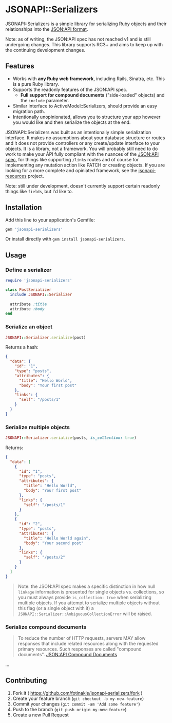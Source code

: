 # JSONAPI::Serializers

JSONAPI::Serializers is a simple library for serializing Ruby objects and their relationships into the [JSON:API format](http://jsonapi.org/format/).

Note: as of writing, the JSON:API spec has not reached v1 and is still undergoing changes. This library supports RC3+ and aims to keep up with the continuing development changes.

## Features

* Works with **any Ruby web framework**, including Rails, Sinatra, etc. This is a pure Ruby library.
* Supports the readonly features of the JSON:API spec.
  * **Full support for compound documents** ("side-loaded" objects) and the `include` parameter.
* Similar interface to ActiveModel::Serializers, should provide an easy migration path.
* Intentionally unopinionated, allows you to structure your app however you would like and then serialize the objects at the end.

JSONAPI::Serializers was built as an intentionally simple serialization interface. It makes no assumptions about your database structure or routes and it does not provide controllers or any create/update interface to your objects. It is a library, not a framework. You will probably still need to do work to make your API fully compliant with the nuances of the [JSON:API spec](http://jsonapi.org/format/), for things like supporting `/links` routes and of course for implementing any mutation action like PATCH or creating objects. If you are looking for a more complete and opiniated framework, see the [jsonapi-resources](https://github.com/cerebris/jsonapi-resources) project.

Note: still under development, doesn't currently support certain readonly things like `fields`, but I'd like to.

## Installation

Add this line to your application's Gemfile:

```ruby
gem 'jsonapi-serializers'
```

Or install directly with `gem install jsonapi-serializers`.

## Usage

### Define a serializer

```ruby
require 'jsonapi-serializers'

class PostSerializer
  include JSONAPI::Serializer
  
  attribute :title
  attribute :body
end
```

### Serialize an object

```ruby
JSONAPI::Serializer.serialize(post)
```

Returns a hash:
```json
{
  "data": {
    "id": "1",
    "type": "posts",
    "attributes": {
      "title": "Hello World",
      "body": "Your first post"
    },
    "links": {
      "self": "/posts/1"
    }
  }
}
```

### Serialize multiple objects

```ruby
JSONAPI::Serializer.serialize(posts, is_collection: true)
```

Returns:

```json
{
  "data": [
    {
      "id": "1",
      "type": "posts",
      "attributes": {
        "title": "Hello World",
        "body": "Your first post"
      },
      "links": {
        "self": "/posts/1"
      }
    },
    {
      "id": "2",
      "type": "posts",
      "attributes": {
        "title": "Hello World again",
        "body": "Your second post"
      },
      "links": {
        "self": "/posts/2"
      }
    }
  ]
}
```

> Note: the JSON:API spec makes a specific distinction in how null `linkage` information is presented for single objects vs. collections, so you must always provide `is_collection: true` when serializing multiple objects. If you attempt to serialize multiple objects without this flag (or a single object with it) a `JSONAPI::Serializer::AmbiguousCollectionError` will be raised.

### Serialize compound documents

> To reduce the number of HTTP requests, servers MAY allow responses that include related resources along with the requested primary resources. Such responses are called "compound documents". [JSON:API Compound Documents](http://jsonapi.org/format/#document-structure-compound-documents)

...

## Contributing

1. Fork it ( https://github.com/fotinakis/jsonapi-serializers/fork )
2. Create your feature branch (`git checkout -b my-new-feature`)
3. Commit your changes (`git commit -am 'Add some feature'`)
4. Push to the branch (`git push origin my-new-feature`)
5. Create a new Pull Request
